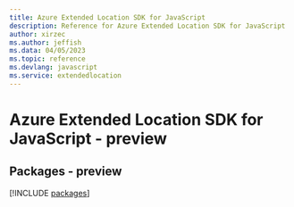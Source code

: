```yaml
---
title: Azure Extended Location SDK for JavaScript
description: Reference for Azure Extended Location SDK for JavaScript
author: xirzec
ms.author: jeffish
ms.data: 04/05/2023
ms.topic: reference
ms.devlang: javascript
ms.service: extendedlocation
---
```

# Azure Extended Location SDK for JavaScript - preview
## Packages - preview
[!INCLUDE [packages](extended-location-index.md)]